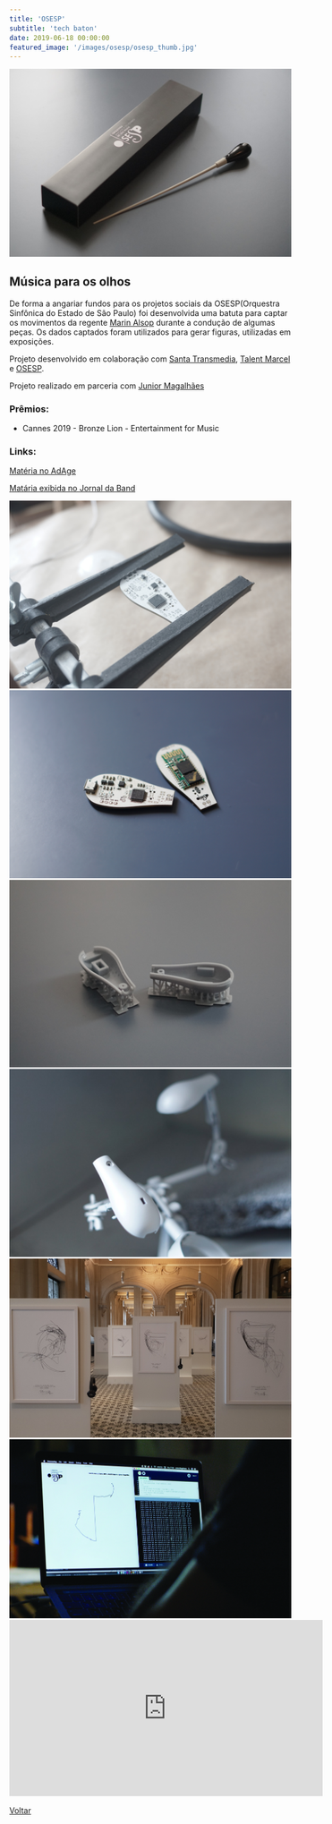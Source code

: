 ```yaml
---
title: 'OSESP'
subtitle: 'tech baton'
date: 2019-06-18 00:00:00
featured_image: '/images/osesp/osesp_thumb.jpg'
---
```


![](/images/osesp/osesp_01.jpg)

## Música para os olhos

De forma a angariar fundos para os projetos sociais da OSESP(Orquestra Sinfônica do Estado de São Paulo) foi desenvolvida uma batuta para captar os movimentos da regente [Marin Alsop](https://www.marinalsop.com/) durante a condução de algumas peças. Os dados captados foram utilizados para gerar figuras, utilizadas em exposições. 

Projeto desenvolvido em colaboração com [Santa Transmedia](http://www.santatransmedia.com/), [Talent Marcel](https://talentmarcel.com.br/) e [OSESP](http://osesp.art.br/). 

Projeto realizado em parceria com [Junior Magalhães](http://juniormagalhaes.com.br/)

### Prêmios:
* Cannes 2019 - Bronze Lion - Entertainment for Music

### Links:

[Matéria no AdAge](https://adage.com/creativity/work/osesp-see-music/2173261)

[Matária exibida no Jornal da Band](https://www.youtube.com/watch?v=9wn0LLcKmLk)

<div class="gallery" data-columns="2">
	<img src="/images/osesp/osesp_02.jpg">
	<img src="/images/osesp/osesp_03.jpg">
	<img src="/images/osesp/osesp_04.jpg">
	<img src="/images/osesp/osesp_05.jpg">
	<img src="/images/osesp/osesp_06.jpg">
	<img src="/images/osesp/osesp_07.jpg">
</div>

<iframe width="560" height="315" src="https://www.youtube-nocookie.com/embed/xlGayxaEivM?controls=0" frameborder="0" allow="accelerometer; autoplay; clipboard-write; encrypted-media; gyroscope; picture-in-picture" allowfullscreen></iframe>

<a href='/' class="button button--large">Voltar</a>